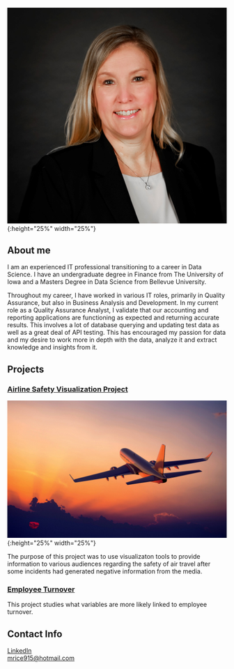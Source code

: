 

![hello](assets/images/bio-photo.jpg){:height="25%" width="25%"}  

## About me


I am an experienced IT professional transitioning to a career in Data Science.  I have an undergraduate degree in Finance from The University of Iowa and a Masters Degree in Data Science from Bellevue University.

Throughout my career, I have worked in various IT roles, primarily in Quality Assurance, but also in Business Analysis and Development.  In my current role as a Quality Assurance Analyst, I validate that our accounting and reporting applications are functioning as expected and returning accurate results. This involves a lot of database querying and updating test data as well as a great deal of API testing.  This has encouraged my passion for data and my desire to work more in depth with the data, analyze it and extract knowledge and insights from it.




## Projects
### [Airline Safety Visualization Project](https://github.com/mlrice/Data_Science_Projects/tree/main/Airline_Safety_Visualization_Project)
![airplane](assets/images/airplane.jpg){:height="25%" width="25%"} 

The purpose of this project was to use visualizaton tools to provide information to various audiences regarding the safety of air travel after some incidents had generated negative information from the media. 

### [Employee Turnover](https://github.com/mlrice/Data_Science_Projects/blob/main/Employee_Turnover/README.md)
This project studies what variables are more likely linked to employee turnover.







## Contact Info
[LinkedIn](https://www.linkedin.com/in/ricemichelle/)\
<mrice915@hotmail.com>
